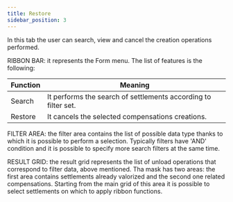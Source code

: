 ```yaml
---
title: Restore
sidebar_position: 3
---
```


In this tab the user can search, view and cancel the creation operations performed.

RIBBON BAR: it represents the Form menu. The list of features is the following:



| Function | Meaning |
| --- | --- |
| Search | It performs the search of settlements according to filter set. |
| Restore | It cancels the selected compensations creations. |

FILTER AREA: the filter area contains the list of possible data type thanks to which it is possible to perform a selection. Typically filters have 'AND' condition and it is possible to specify more search filters at the same time.

RESULT GRID: the result grid represents the list of unload operations that correspond to filter data, above mentioned. Tha mask has two areas: the first area contains settlements already valorized and the second one related compensations. Starting from the main grid of this area it is possible to select settlements on which to apply ribbon functions.






